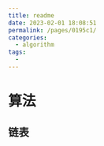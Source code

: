 ```yaml
---
title: readme
date: 2023-02-01 18:08:51
permalink: /pages/0195c1/
categories:
  - algorithm
tags:
  - 
---
```

# 算法

## 链表